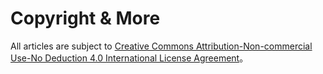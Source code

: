 # Copyright & More

All articles are subject to [Creative Commons Attribution-Non-commercial Use-No Deduction 4.0 International License Agreement](https://creativecommons.org/licenses/by-nc-nd/4.0/deed.zh)。

